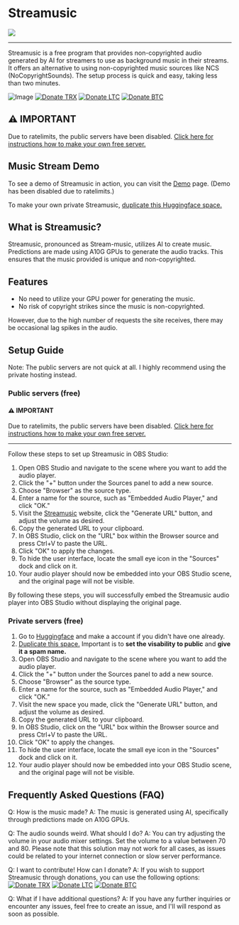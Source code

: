 # Streamusic
![](https://cdn.discordapp.com/attachments/936747559123312723/1117541386070282320/PF4PUw8.png)
____________
Streamusic is a free program that provides non-copyrighted audio generated by AI for streamers to use as background music in their streams. It offers an alternative to using non-copyrighted music sources like NCS (NoCopyrightSounds). The setup process is quick and easy, taking less than two minutes.

![Image](https://cdn.glitch.global/1f2fe882-3c53-4eca-b8fe-de3ae4ea773a/720620852055638070.webp?v=1684342102785)
[![Donate TRX](https://img.shields.io/badge/Donate-TRX-red)](https://whispering-jealous-maize.glitch.me/trx.html) [![Donate LTC](https://img.shields.io/badge/Donate-LTC-blue)](https://whispering-jealous-maize.glitch.me/ltc.html) [![Donate BTC](https://img.shields.io/badge/Donate-BTC-yellow)](https://whispering-jealous-maize.glitch.me/btc.html)

## ⚠️ IMPORTANT
Due to ratelimits, the public servers have been disabled. [Click here for instructions how to make your own free server.](https://github.com/DonDoesStuff/streamusic#private-servers-free)
## Music Stream Demo

To see a demo of Streamusic in action, you can visit the [Demo](http://streamusic.us.to/) page. (Demo has been disabled due to ratelimits.)

To make your own private Streamusic, [duplicate this Huggingface space.](https://huggingface.co/spaces/DonDoesStuff/streamusic/tree/main?duplicate=true)

## What is Streamusic?

Streamusic, pronounced as Stream-music, utilizes AI to create music. Predictions are made using A10G GPUs to generate the audio tracks. This ensures that the music provided is unique and non-copyrighted.

## Features

- No need to utilize your GPU power for generating the music.
- No risk of copyright strikes since the music is non-copyrighted.

However, due to the high number of requests the site receives, there may be occasional lag spikes in the audio.

## Setup Guide

Note: The public servers are not quick at all. I highly recommend using the private hosting instead.

### Public servers (free)
#### ⚠️ IMPORTANT
Due to ratelimits, the public servers have been disabled. [Click here for instructions how to make your own free server.](https://github.com/DonDoesStuff/streamusic#private-servers-free)
________________
Follow these steps to set up Streamusic in OBS Studio:

1. Open OBS Studio and navigate to the scene where you want to add the audio player.
2. Click the "+" button under the Sources panel to add a new source.
3. Choose "Browser" as the source type.
4. Enter a name for the source, such as "Embedded Audio Player," and click "OK."
5. Visit the [Streamusic](http://streamusic.us.to/) website, click the "Generate URL" button, and adjust the volume as desired.
6. Copy the generated URL to your clipboard.
7. In OBS Studio, click on the "URL" box within the Browser source and press Ctrl+V to paste the URL.
8. Click "OK" to apply the changes.
9. To hide the user interface, locate the small eye icon in the "Sources" dock and click on it.
10. Your audio player should now be embedded into your OBS Studio scene, and the original page will not be visible.

By following these steps, you will successfully embed the Streamusic audio player into OBS Studio without displaying the original page.
### Private servers (free)
1. Go to [Huggingface](https://huggingface.co/) and make a account if you didn't have one already.
2. [Duplicate this space.](https://huggingface.co/spaces/DonDoesStuff/streamusic/tree/main?duplicate=true) Important is to **set the visability to public** and **give it a spam name.**
3. Open OBS Studio and navigate to the scene where you want to add the audio player.
4. Click the "+" button under the Sources panel to add a new source.
5. Choose "Browser" as the source type.
6. Enter a name for the source, such as "Embedded Audio Player," and click "OK."
7. Visit the new space you made, click the "Generate URL" button, and adjust the volume as desired.
8. Copy the generated URL to your clipboard.
9. In OBS Studio, click on the "URL" box within the Browser source and press Ctrl+V to paste the URL.
10. Click "OK" to apply the changes.
11. To hide the user interface, locate the small eye icon in the "Sources" dock and click on it.
12. Your audio player should now be embedded into your OBS Studio scene, and the original page will not be visible.

## Frequently Asked Questions (FAQ)

Q: How is the music made?
A: The music is generated using AI, specifically through predictions made on A10G GPUs.

Q: The audio sounds weird. What should I do?
A: You can try adjusting the volume in your audio mixer settings. Set the volume to a value between 70 and 80. Please note that this solution may not work for all cases, as issues could be related to your internet connection or slow server performance.

Q: I want to contribute! How can I donate?
A: If you wish to support Streamusic through donations, you can use the following options:
[![Donate TRX](https://img.shields.io/badge/Donate-TRX-red)](https://whispering-jealous-maize.glitch.me/trx.html) [![Donate LTC](https://img.shields.io/badge/Donate-LTC-blue)](https://whispering-jealous-maize.glitch.me/ltc.html) [![Donate BTC](https://img.shields.io/badge/Donate-BTC-yellow)](https://whispering-jealous-maize.glitch.me/btc.html)

Q: What if I have additional questions?
A: If you have any further inquiries or encounter any issues, feel free to create an issue, and I'll will respond as soon as possible.
